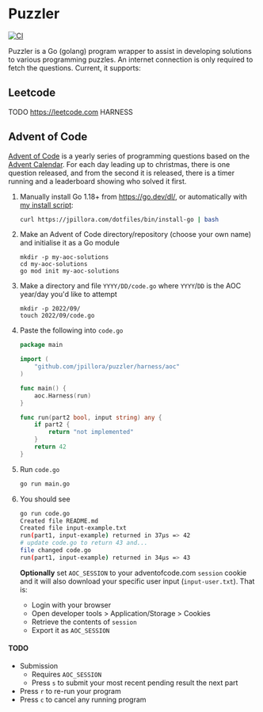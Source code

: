 # Puzzler

[![CI](https://github.com/jpillora/puzzler/workflows/CI/badge.svg)](https://github.com/jpillora/puzzler/actions?workflow=CI)

Puzzler is a Go (golang) program wrapper to assist in developing solutions to various programming puzzles. An internet connection is only required to fetch the questions. Current, it supports:

## Leetcode

TODO https://leetcode.com HARNESS

## Advent of Code

[Advent of Code](https://adventofcode.com) is a yearly series of programming questions based on the [Advent Calendar](https://en.wikipedia.org/wiki/Advent_calendar). For each day leading up to christmas, there is one question released, and from the second it is released, there is a timer running and a leaderboard showing who solved it first.

1. Manually install Go 1.18+ from https://go.dev/dl/, or automatically with [my install script](https://github.com/jpillora/dotfiles/blob/main/bin/install-go):

	```sh
	curl https://jpillora.com/dotfiles/bin/install-go | bash
	```

1. Make an Advent of Code directory/repository (choose your own name) and initialise it as a Go module

	```
	mkdir -p my-aoc-solutions
	cd my-aoc-solutions
	go mod init my-aoc-solutions
	```

1. Make a directory and file `YYYY/DD/code.go` where `YYYY`/`DD` is the AOC year/day you'd like to attempt

	```
	mkdir -p 2022/09/
	touch 2022/09/code.go
	```

1. Paste the following into `code.go`

	```go
	package main

	import (
		"github.com/jpillora/puzzler/harness/aoc"
	)

	func main() {
		aoc.Harness(run)
	}

	func run(part2 bool, input string) any {
		if part2 {
			return "not implemented"
		}
		return 42
	}
	```

1. Run `code.go`

	```sh
	go run main.go
	```

1. You should see

	```sh
	go run code.go
	Created file README.md
	Created file input-example.txt
	run(part1, input-example) returned in 37µs => 42
	# update code.go to return 43 and...
	file changed code.go
	run(part1, input-example) returned in 34µs => 43
	```

	**Optionally** set `AOC_SESSION` to your adventofcode.com `session` cookie and it will also download your specific user input (`input-user.txt`). That is:

	* Login with your browser
	* Open developer tools > Application/Storage > Cookies
	* Retrieve the contents of `session`
	* Export it as `AOC_SESSION`


#### TODO

* Submission
	* Requires `AOC_SESSION`
	* Press `s` to submit your most recent pending result the next part
* Press `r` to re-run your program
* Press `c` to cancel any running program